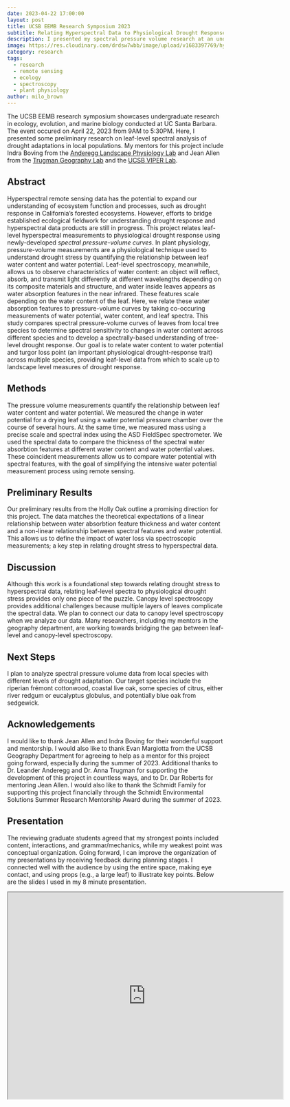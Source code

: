 ```yaml
---
date: 2023-04-22 17:00:00
layout: post
title: UCSB EEMB Research Symposium 2023
subtitle: Relating Hyperspectral Data to Physiological Drought Response
description: I presented my spectral pressure volume research at an undergraduate research conference!
image: https://res.cloudinary.com/drdsw7wbb/image/upload/v1683397769/hyperspectral_presentation_zl1k7k.jpg
category: research
tags:
  - research
  - remote sensing
  - ecology
  - spectroscopy
  - plant physiology
author: milo_brown
---
```

The UCSB EEMB research symposium showcases undergraduate research in ecology, evolution, and marine biology conducted at UC Santa Barbara. The event occured on April 22, 2023 from 9AM to 5:30PM. Here, I presented some preliminary research on leaf-level spectral analysis of drought adaptations in local populations. My mentors for this project include Indra Boving from the <a href="https://anderegglab.eemb.ucsb.edu/">Anderegg Landscape Physiology Lab</a> and Jean Allen from the <a href="http://trugmanlab.geog.ucsb.edu/">Trugman Geography Lab</a> and the <a href="https://sites.google.com/site/ucsbviperlab/">UCSB VIPER Lab</a>.

## Abstract

Hyperspectral remote sensing data has the potential to expand our understanding of ecosystem function and processes, such as drought response in California’s forested ecosystems. However, efforts to bridge established ecological fieldwork for understanding drought response and hyperspectral data products are still in progress. This project relates leaf-level hyperspectral measurements to physiological drought response using newly-developed <em>spectral pressure-volume curves</em>. In plant physiology, pressure-volume measurements are a physiological technique used to understand drought stress by quantifying the relationship between leaf water content and water potential. Leaf-level spectroscopy, meanwhile, allows us to observe characteristics of water content: an object will reflect, absorb, and transmit light differently at different wavelengths depending on its composite materials and structure, and water inside leaves appears as water absorption features in the near infrared. These features scale depending on the water content of the leaf. Here, we relate these water absorption features to pressure-volume curves by taking co-occuring measurements of water potential, water content, and leaf spectra.  This study compares spectral pressure-volume curves of leaves from local tree species to determine spectral sensitivity to changes in water content across different species and to develop a spectrally-based understanding of tree-level drought response. Our goal is to relate water content to water potential and turgor loss point (an important physiological drought-response trait) across multiple species, providing leaf-level data from which to scale up to landscape level measures of drought response.

## Methods

The pressure volume measurements quantify the relationship between leaf water content and water potential. We measured the change in water potential for a drying leaf using a water potential pressure chamber over the course of several hours. At the same time, we measured mass using a precise scale and spectral index using the ASD FieldSpec spectrometer. We used the spectral data to compare the thickness of the spectral water absorbtion features at different water content and water potential values. These coincident measurements allow us to compare water potential with spectral features, with the goal of simplifying the intensive water potential measurement process using remote sensing.

## Preliminary Results

Our preliminary results from the Holly Oak outline a promising direction for this project. The data matches the theoretical expectations of a linear relationship between water absorbtion feature thickness and water content and a non-linear relationship between spectral features and water potential. This allows us to define the impact of water loss via spectroscopic measurements; a key step in relating drought stress to hyperspectral data.

## Discussion

Although this work is a foundational step towards relating drought stress to hyperspectral data, relating leaf-level spectra to physiological drought stress provides only one piece of the puzzle. Canopy level spectroscopy provides additional challenges because multiple layers of leaves complicate the spectral data. We plan to connect our data to canopy level spectroscopy when we analyze our data. Many researchers, including my mentors in the geography department, are working towards bridging the gap between leaf-level and canopy-level spectroscopy. 

## Next Steps

I plan to analyze spectral pressure volume data from local species with different levels of drought adaptation. Our target species include the riperian frémont cottonwood, coastal live oak, some species of citrus, either river redgum or eucalyptus globulus, and potentially blue oak from sedgewick. 

## Acknowledgements

I would like to thank Jean Allen and Indra Boving for their wonderful support and mentorship. I would also like to thank Evan Margiotta from the UCSB Geography Department for agreeing to help as a mentor for this project going forward, especially during the summer of 2023. Additional thanks to Dr. Leander Anderegg and Dr. Anna Trugman for supporting the development of this project in countless ways, and to Dr. Dar Roberts for mentoring Jean Allen. I would also like to thank the Schmidt Family for supporting this project financially through the Schmidt Environmental Solutions Summer Research Mentorship Award during the summer of 2023. 

## Presentation

The reviewing graduate students agreed that my strongest points included content, interactions, and grammar/mechanics, while my weakest point was conceptual organization. Going forward, I can improve the organization of my presentations by receiving feedback during planning stages. I connected well with the audience by using the entire space, making eye contact, and using props (e.g., a large leaf) to illustrate key points. Below are the slides I used in my 8 minute presentation. 

<iframe src="https://drive.google.com/file/d/1ZNcXp4_IMN4iC4UbTkvj9CKGn-G9Ec9Y/preview" width="640" height="480" allow="autoplay"></iframe>

